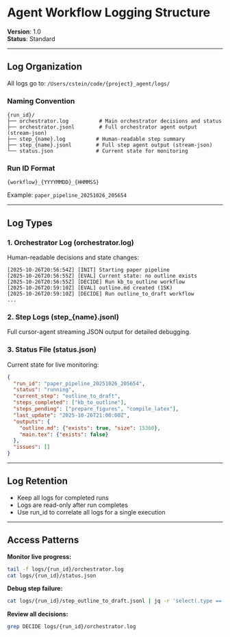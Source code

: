 # Agent Workflow Logging Structure

**Version**: 1.0  
**Status**: Standard

---

## Log Organization

All logs go to: `/Users/cstein/code/{project}_agent/logs/`

### Naming Convention

```
{run_id}/
├── orchestrator.log          # Main orchestrator decisions and status
├── orchestrator.jsonl        # Full orchestrator agent output (stream-json)
├── step_{name}.log          # Human-readable step summary
├── step_{name}.jsonl        # Full step agent output (stream-json)
└── status.json              # Current state for monitoring
```

### Run ID Format

`{workflow}_{YYYYMMDD}_{HHMMSS}`

Example: `paper_pipeline_20251026_205654`

---

## Log Types

### 1. Orchestrator Log (orchestrator.log)
Human-readable decisions and state changes:
```
[2025-10-26T20:56:54Z] [INIT] Starting paper pipeline
[2025-10-26T20:56:55Z] [EVAL] Current state: no outline exists
[2025-10-26T20:56:55Z] [DECIDE] Run kb_to_outline workflow
[2025-10-26T20:59:10Z] [EVAL] outline.md created (15K)
[2025-10-26T20:59:10Z] [DECIDE] Run outline_to_draft workflow
...
```

### 2. Step Logs (step_{name}.jsonl)
Full cursor-agent streaming JSON output for detailed debugging.

### 3. Status File (status.json)
Current state for live monitoring:
```json
{
  "run_id": "paper_pipeline_20251026_205654",
  "status": "running",
  "current_step": "outline_to_draft",
  "steps_completed": ["kb_to_outline"],
  "steps_pending": ["prepare_figures", "compile_latex"],
  "last_update": "2025-10-26T21:00:00Z",
  "outputs": {
    "outline.md": {"exists": true, "size": 15360},
    "main.tex": {"exists": false}
  },
  "issues": []
}
```

---

## Log Retention

- Keep all logs for completed runs
- Logs are read-only after run completes
- Use run_id to correlate all logs for a single execution

---

## Access Patterns

**Monitor live progress:**
```bash
tail -f logs/{run_id}/orchestrator.log
cat logs/{run_id}/status.json
```

**Debug step failure:**
```bash
cat logs/{run_id}/step_outline_to_draft.jsonl | jq -r 'select(.type == "assistant") | .message.content[0].text'
```

**Review all decisions:**
```bash
grep DECIDE logs/{run_id}/orchestrator.log
```

